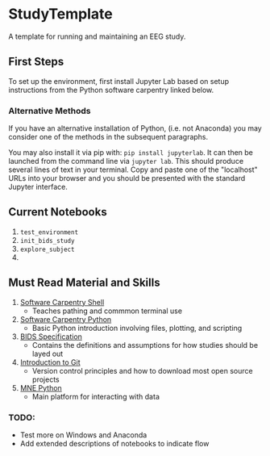 # StudyTemplate

A template for running and maintaining an EEG study.

## First Steps

To set up the environment, first install Jupyter Lab based on setup instructions from the Python software carpentry linked below.

### Alternative Methods

If you have an alternative installation of Python, (i.e. not Anaconda) you may consider one of the methods in the subsequent paragraphs.

You may also install it via pip with: `pip install jupyterlab`. It can then be launched from the command line via `jupyter lab`. This should produce several lines of text in your terminal. Copy and paste one of the "localhost" URLs into your browser and you should be presented with the standard Jupyter interface.

## Current Notebooks

1. `test_environment`
2. `init_bids_study`
3. `explore_subject`
4. 

## Must Read Material and Skills

1. [Software Carpentry Shell](https://swcarpentry.github.io/shell-novice/)
    * Teaches pathing and commmon terminal use
2. [Software Carpentry Python](https://swcarpentry.github.io/python-novice-inflammation/)
    * Basic Python introduction involving files, plotting, and scripting
3. [BIDS Specification](https://bids-specification.readthedocs.io/en/stable/)
    * Contains the definitions and assumptions for how studies should be layed out
4. [Introduction to Git](https://swcarpentry.github.io/git-novice/)
    * Version control principles and how to download most open source projects
5. [MNE Python](https://mne.tools/stable/index.html)
    * Main platform for interacting with data


### TODO:

* Test more on Windows and Anaconda
* Add extended descriptions of notebooks to indicate flow
